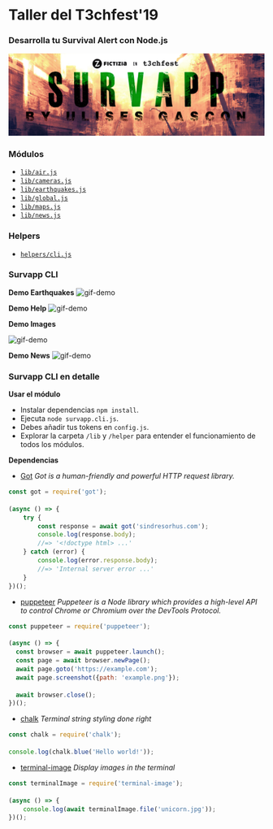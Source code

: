 # Taller del T3chfest'19
### Desarrolla tu Survival Alert con Node.js

![Banner Molón](OTROS/SurvApp-header.png)

### Módulos 

- [`lib/air.js`](lib/air.js)
- [`lib/cameras.js`](lib/cameras.js)
- [`lib/earthquakes.js`](lib/earthquakes.js)
- [`lib/global.js`](lib/global.js)
- [`lib/maps.js`](lib/maps.js)
- [`lib/news.js`](lib/news.js)

### Helpers 

- [`helpers/cli.js`](helpers/cli.js)

### Survapp CLI

**Demo Earthquakes**
![gif-demo](/OTROS/survapp-cli-earthquakes/large.gif)


**Demo Help**
![gif-demo](/OTROS/survapp-cli-help/large.gif)


**Demo Images**

![gif-demo](/OTROS/survapp-cli-images/large.gif)


**Demo News**
![gif-demo](/OTROS/survapp-cli-news/large.gif)

 
### Survapp CLI en detalle

**Usar el módulo**
- Instalar dependencias `npm install`.
- Ejecuta `node survapp.cli.js`.
- Debes añadir tus tokens en `config.js`.
- Explorar la carpeta `/lib` y `/helper` para entender el funcionamiento de todos los módulos.

**Dependencias**
- [Got](https://www.npmjs.com/package/got) *Got is a human-friendly and powerful HTTP request library.*
```js
const got = require('got');
 
(async () => {
    try {
        const response = await got('sindresorhus.com');
        console.log(response.body);
        //=> '<!doctype html> ...'
    } catch (error) {
        console.log(error.response.body);
        //=> 'Internal server error ...'
    }
})();
```

- [puppeteer](https://www.npmjs.com/package/puppeteer) *Puppeteer is a Node library which provides a high-level API to control Chrome or Chromium over the DevTools Protocol.*
```js
const puppeteer = require('puppeteer');
 
(async () => {
  const browser = await puppeteer.launch();
  const page = await browser.newPage();
  await page.goto('https://example.com');
  await page.screenshot({path: 'example.png'});
 
  await browser.close();
})();
```

- [chalk](https://www.npmjs.com/package/chalk) *Terminal string styling done right*
```js
const chalk = require('chalk');
 
console.log(chalk.blue('Hello world!'));
```

- [terminal-image](https://www.npmjs.com/package/terminal-image) *Display images in the terminal*

```js
const terminalImage = require('terminal-image');
 
(async () => {
    console.log(await terminalImage.file('unicorn.jpg'));
})();
```
